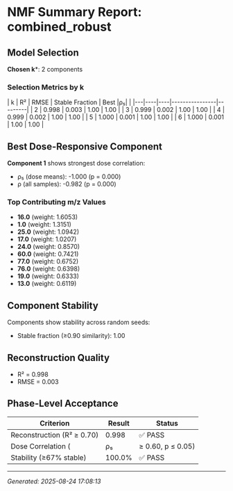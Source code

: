 # NMF Summary Report: combined_robust

## Model Selection

**Chosen k***: 2 components

### Selection Metrics by k

| k | R² | RMSE | Stable Fraction | Best |ρ₅| |
|---|----|----|----------------|---------|
| 2 | 0.998 | 0.003 | 1.00 | 1.00 |
| 3 | 0.999 | 0.002 | 1.00 | 1.00 |
| 4 | 0.999 | 0.002 | 1.00 | 1.00 |
| 5 | 1.000 | 0.001 | 1.00 | 1.00 |
| 6 | 1.000 | 0.001 | 1.00 | 1.00 |

## Best Dose-Responsive Component

**Component 1** shows strongest dose correlation:
- ρ₅ (dose means): -1.000 (p = 0.000)
- ρ (all samples): -0.982 (p = 0.000)

### Top Contributing m/z Values

- **16.0** (weight: 1.6053)
- **1.0** (weight: 1.3151)
- **25.0** (weight: 1.0942)
- **17.0** (weight: 1.0207)
- **24.0** (weight: 0.8570)
- **60.0** (weight: 0.7421)
- **77.0** (weight: 0.6752)
- **76.0** (weight: 0.6398)
- **19.0** (weight: 0.6333)
- **13.0** (weight: 0.6119)


## Component Stability

Components show stability across random seeds:
- Stable fraction (≥0.90 similarity): 1.00

## Reconstruction Quality

- R² = 0.998
- RMSE = 0.003

## Phase-Level Acceptance

| Criterion | Result | Status |
|-----------|--------|--------|
| Reconstruction (R² ≥ 0.70) | 0.998 | ✅ PASS |
| Dose Correlation (|ρ₅| ≥ 0.60, p ≤ 0.05) | 1.000 (p=0.000) | ✅ PASS |
| Stability (≥67% stable) | 100.0% | ✅ PASS |

---

*Generated: 2025-08-24 17:08:13*

